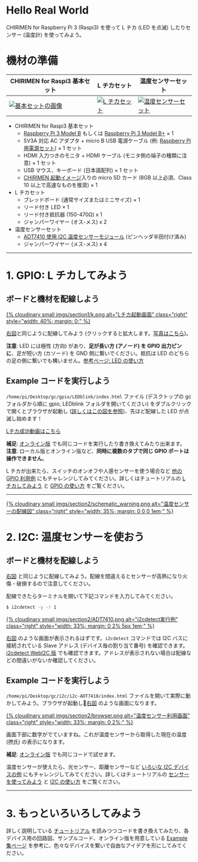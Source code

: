 
# Hello Real World

CHIRIMEN for Raspberry Pi 3 (Raspi3) を使って L チカ (LED を点滅) したりセンサー (温度計) を使ってみよう。

# 機材の準備
| CHIRIMEN for Raspi3 基本セット                                                                                                                                                                              | L チカセット                                                                                                                                                                                  | 温度センサーセット                                                                                                                                                                                          |
| ----------------------------------------------------------------------------------------------------------------------------------------------------------------------------------------------------------- | --------------------------------------------------------------------------------------------------------------------------------------------------------------------------------------------- | ----------------------------------------------------------------------------------------------------------------------------------------------------------------------------------------------------------- |
| [<img src="https://res.cloudinary.com/chirimen/image/fetch/c_limit,f_auto,q_auto,w_400/https://tutorial.chirimen.org/raspi3/ja/imgs/section0/raspi3.jpg" alt="基本セットの画像">](imgs/section0/raspi3.jpg) | [<img src="https://res.cloudinary.com/chirimen/image/fetch/c_limit,f_auto,q_auto,w_400/https://tutorial.chirimen.org/raspi3/ja/imgs/section0/l.jpg" alt="L チカセット">](imgs/section0/l.jpg) | [<img src="https://res.cloudinary.com/chirimen/image/fetch/c_limit,f_auto,q_auto,w_400/https://tutorial.chirimen.org/raspi3/ja/imgs/section2/parts.jpg" alt="温度センサーセット">](imgs/section2/parts.jpg) |

- CHIRIMEN for Raspi3 基本セット
  - [Raspberry Pi 3 Model B](https://www.raspberrypi.org/products/raspberry-pi-3-model-b/) もしくは [Raspberry Pi 3 Model B+](https://www.raspberrypi.org/products/raspberry-pi-3-model-b-plus/) × 1
  - 5V3A 対応 AC アダプタ + micro B USB 電源ケーブル (例: [Raspberry Pi 用電源セット](https://www.physical-computing.jp/product/1171)) × 1 セット
  - HDMI 入力つきのモニタ + HDMI ケーブル (モニタ側の端子の種類に注意) × 1 セット
  - USB マウス、キーボード (日本語配列) × 1 セット
  - [CHIRIMEN 起動イメージ](sdcard.md)入りの micro SD カード (8GB 以上必須、Class 10 以上で高速なものを推奨) × 1
- L チカセット
  - ブレッドボード (通常サイズまたはミニサイズ) × 1
  - リード付き LED × 1
  - リード付き抵抗器 (150-470Ω) x 1
  - ジャンパーワイヤー (オス-メス) x 2
- 温度センサーセット
  - [ADT7410 使用 I2C 温度センサーモジュール](http://akizukidenshi.com/catalog/g/gM-06675/) (ピンヘッダ半田付け済み)
  - ジャンパーワイヤー (メス-メス) x 4

-----

# 1. GPIO: L チカしてみよう

## ボードと機材を配線しよう

[{% cloudinary small imgs/section1/k.png alt="Lチカ起動画面" class="right" style="width: 40%; margin: 0;" %}](imgs/section1/k.png)

[右図](imgs/section0/k.png)と同じように配線してみよう (クリックすると拡大します。[写真はこちら](imgs/section0/h.jpg))。

**注意**: LED には極性 (方向) があり、**足が長い方 (アノード) を GPIO 出力ピンに**、足が短い方 (カソード) を GND 側に繋いでください。抵抗は LED のどちらの足の側に繋いでも構いません。[参考ページ: LED の使い方](https://www.marutsu.co.jp/pc/static/large_order/led)


## Example コードを実行しよう
`/home/pi/Desktop/gc/gpio/LEDblink/index.html` ファイル (デスクトップの gc フォルダから順に gpio, LEDblink フォルダを開いてください) をダブルクリックで開くとブラウザが起動し ([詳しくはこの図を参照](imgs/section0/example-files.png))、先ほど配線した LED が点滅し始めます！

[Lチカ成功動画はこちら](imgs/section0/L.gif)

**補足**: [オンライン版](https://r.chirimen.org/gpio-blink) でも同じコードを実行したり書き換えてみたり出来ます。  
**注意**: ローカル版とオンライン版など、**同時に複数のタブで同じ GPIO ポートは操作できません**。

L チカが出来たら、スイッチのオンオフや人感センサーを使う場合など [他の GPIO 利用例](https://r.chirimen.org/examples#gpioExamples) にもチャレンジしてみてください。詳しくはチュートリアルの [L チカしてみよう](section0.md) と [GPIO の使い方](section1.md) をご覧ください。

-----

[{% cloudinary small imgs/section2/schematic_warning.png alt="温度センサーの配線図" class="right" style="width: 35%; margin: 0 0 0 1em;" %}](imgs/section2/schematic_warning.png)

# 2. I2C: 温度センサーを使おう

## ボードと機材を配線しよう

[右図](imgs/section2/schematic_warning.png) と同じように配線してみよう。配線を間違えるとセンサーが高熱になり火傷・破損するので注意してください。

配線できたらターミナルを開いて下記コマンドを入力してみてください。

```sh
$ i2cdetect -y -r 1
```

[{% cloudinary small imgs/section2/ADT7410.png alt="i2cdetect実行例" class="right" style="width: 33%; margin: 0 2% 5px 1em;" %}](imgs/section2/ADT7410.png)

[右図](imgs/section2/ADT7410.png) のような画面が表示されるはずです。`i2cdetect` コマンドでは I2C バスに接続されている Slave アドレス (デバイス毎の割り当て番号) を確認できます。[i2cdetect WebI2C 版](http://chirimen.org/chirimen-raspi3/gc/contrib/examples/i2c-detect/i2cdetectPI.html) でも確認できます。アドレスが表示されない場合は配線などの間違いがないか確認してください。

## Example コードを実行しよう

`/home/pi/Desktop/gc/i2c/i2c-ADT7410/index.html` ファイルを開いて実際に動かしてみよう。ブラウザが起動し[右図](imgs/section2/browser.png) のような画面になります。

[{% cloudinary small imgs/section2/browser.png alt="温度センサー利用画面" class="right" style="width: 33%; margin: 0 2%;" %}](imgs/section2/browser.png)

画面下部に数字がでていますね。これが温度センサーから取得した現在の温度 (摂氏) の表示になります。

**補足**: [オンライン版](https://r.chirimen.org/i2c-adt7410) でも同じコードで試せます。

温度センサーが使えたら、光センサー、距離センサーなど [いろいな I2C デバイスの例](https://r.chirimen.org/examples#i2cExamples) にもチャレンジしてみてください。詳しくはチュートリアルの [センサーを使ってみよう](section2.md) と [I2C の使い方](section3.md) をご覧ください。

-----

# 3. もっといろいろしてみよう

詳しく説明している [チュートリアル](readme.md) を読みつつコードを書き換えてみたり、各デバイス用の回路図、サンプルコード、オンライン版を用意している [Example 集ページ](https://r.chirimen.org/examples) を参考に、色々なデバイスを繋いで自由なアイデアを形にしてみてください。
